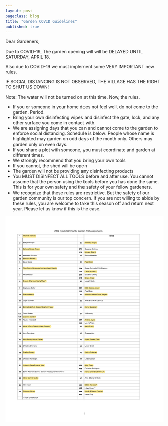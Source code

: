 ```yaml
---
layout: post
pageclass: blog
title: "Garden COVID Guidelines"
published: true
---
```


Dear Gardeners,

Due to COVID-19, The garden opening will will be DELAYED UNTIL SATURDAY, APRIL 18. 

Also due to COVID-19 we must implement some VERY IMPORTANT new rules.

IF SOCIAL DISTANCING IS NOT OBSERVED, THE VILLAGE HAS THE RIGHT TO SHUT US DOWN!

Note: The water will not be turned on at this time. Now, the rules.

* If you or someone in your home does not feel well, do not come to the garden. Period. 
* Bring your own disinfecting wipes and disinfect the gate, lock, and any other surface you come in contact with.
* We are assigning days that you can and cannot come to the garden to enforce social distancing. Schedule is below: People whose name is highlighted may garden on odd days of the month only. Others may garden only on even days.
* If you share a plot with someone, you must coordinate and garden at different times.
* We strongly recommend that you bring your own tools
* If you cannot, the shed will be open
* The garden will not be providing any disinfecting products
* You MUST DISINFECT ALL TOOLS before and after use. You cannot assume that the person using the tools before you has done the same. This is for your own safety and the safety of your fellow gardeners.
* We recognize that these rules are restrictive. But the safety of our garden community is our top concern. If you are not willing to abide by these rules, you are welcome to take this season off and return next year. Please let us know if this is the case.


<img src="/pdf/2020_NCG-Plot-Assignments.pdf" alt="2020 NCG Plot Assignments" width="600"/>
